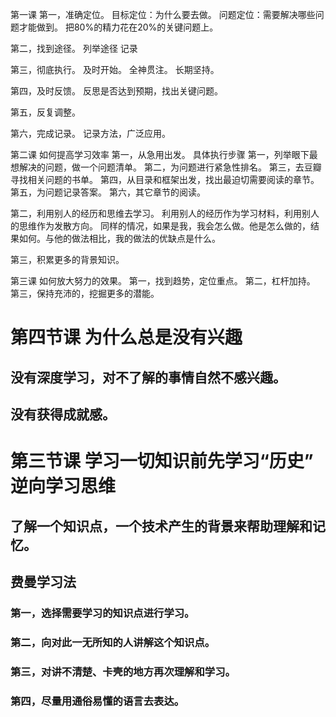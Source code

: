 第一课
第一，准确定位。
  目标定位：为什么要去做。
  问题定位：需要解决哪些问题才能做到。
  把80%的精力花在20%的关键问题上。
  
第二，找到途径。
  列举途径
  记录
  
第三，彻底执行。
  及时开始。
  全神贯注。
  长期坚持。

第四，及时反馈。
  反思是否达到预期，找出关键问题。

第五，反复调整。

第六，完成记录。
  记录方法，广泛应用。
  
第二课 如何提高学习效率
  第一，从急用出发。
  具体执行步骤
    第一，列举眼下最想解决的问题，做一个问题清单。
    第二，为问题进行紧急性排名。
    第三，去豆瓣寻找相关问题的书单。
    第四，从目录和框架出发，找出最迫切需要阅读的章节。
    第五，为问题记录答案。
    第六，其它章节的阅读。
    
  第二，利用别人的经历和思维去学习。
    利用别人的经历作为学习材料，利用别人的思维作为发散方向。
    同样的情况，如果是我，我会怎么做。他是怎么做的，结果如何。与他的做法相比，我的做法的优缺点是什么。
    
  第三，积累更多的背景知识。
    
第三课 如何放大努力的效果。
  第一，找到趋势，定位重点。
  第二，杠杆加持。
  第三，保持充沛的，挖掘更多的潜能。
  
# 第四节课 为什么总是没有兴趣
## 没有深度学习，对不了解的事情自然不感兴趣。
## 没有获得成就感。
  
# 第三节课 学习一切知识前先学习“历史” 逆向学习思维
## 了解一个知识点，一个技术产生的背景来帮助理解和记忆。
## 费曼学习法
### 第一，选择需要学习的知识点进行学习。
### 第二，向对此一无所知的人讲解这个知识点。
### 第三，对讲不清楚、卡壳的地方再次理解和学习。
### 第四，尽量用通俗易懂的语言去表达。
